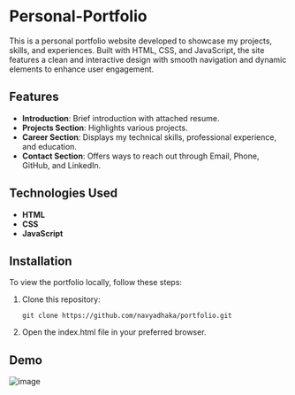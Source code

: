 # Personal-Portfolio
This is a personal portfolio website developed to showcase my projects, skills, and experiences. Built with HTML, CSS, and JavaScript, the site features a clean and interactive design with smooth navigation and dynamic elements to enhance user engagement.

## Features

- **Introduction**: Brief introduction with attached resume.
- **Projects Section**: Highlights various projects.
- **Career Section**: Displays my technical skills, professional experience, and education.
- **Contact Section**: Offers ways to reach out through Email, Phone, GitHub, and LinkedIn.

## Technologies Used

- **HTML**
- **CSS**
- **JavaScript**

## Installation

To view the portfolio locally, follow these steps:

1. Clone this repository:
   ```
   git clone https://github.com/navyadhaka/portfolio.git
   ```
2. Open the index.html file in your preferred browser.

## Demo
![image](https://github.com/user-attachments/assets/27c3fbdb-3ab0-4c4f-abaf-e0376643c9ee)
